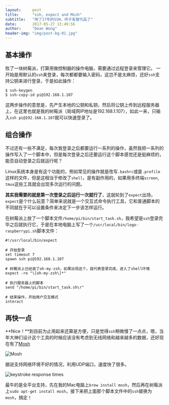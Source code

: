 ```yaml
---
layout:     post
title:      "ssh, expect and Mosh"
subtitle:   "用了17年的SSH，终于有替代品了"
date:       2017-05-27 13:49:56
author:     "Dean Wong"
header-img: "img/post-bg-01.jpg"
---
```


## 基本操作

败了一块树莓派，打算用做控制器的操作电脑，需要通过远程登录来管理它。
一开始是用默认的`ssh`来登录，每次都都要输入密码，这岂不是太麻烦，还好`ssh`支持公钥来进行登录，于是如此操作：

```shell
$ ssh-keygen
$ ssh-copy-id pi@192.168.1.107
```

这两步操作的意思是，先产生本地的公钥和私钥，然后将公钥上传到远程服务器上，在这里也就是我的树莓派（局域网IP地址是192.168.1.107），如此一来，只输入`ssh pi@192.168.1.107`就可以快速登录了。

## 组合操作

不过还有一些不满足，每次我登录之后都要运行一系列的操作，虽然我把一系列的操作写入了一个脚本中，但是每次登录之后还要运行这个脚本感觉还是挺麻烦的，能否自动登录之后就运行呢？

Linux系统本身是有这个功能的，例如常见的操作就是改写`.bashrc`或是`.profile`这样的文件，但是这相当于修改了`shell`，是有副作用的，如果用多终端`screen`, `tmux`这些工具就会出现多次运行的问题。

**其实我需要的就是第一次登录之后运行一次就行了**，这就轮到了`expect`出场，`expect`是个什么玩意？简单来说就是一个交互式命令执行工具，它和普通脚本的不同就在于可以设置条件来决定下一步该怎样运行。

在树莓派上放了一个脚本文件`/home/pi/bin/start_task.sh`，我希望是`ssh`登录完毕之后就执行它，于是在本地电脑上写了一个`/usr/local/bin/logo-raspberrypi.sh`脚本文件：

```shell
#!/usr/local/bin/expect

# 开始登录
set timeout 7
spawn ssh pi@192.168.1.107

# 树莓派上已经装了oh-my-zsh，如果出现这个，就代表登录完成，进入了shell环境
expect -re "\[oh-my-zsh\]*"

# 执行服务器上的脚本
send "/home/pi/bin/start_task.sh\r"

# 结束操作，开始用户交互模式
interact
```

## 再快一点

**Nice！**到目前为止用起来还算是方便，只是觉得`ssh`稍微慢了一点点，嗯，当年大神们设计这个工具的时候应该没有考虑到无线网络和越来越多的数据，还好现在有了[Mosh](https://mosh.org/)

![Mosh](https://mosh.org/mosh.png)

据说支持网络环境不好的情况，利用UDP端口，速度快了很多。

![keystroke response times](https://mosh.org/cdfs.png)

最牛的是全平台支持，先在我的Mac电脑上`brew install mosh`，然后再在树莓派上`sudo apt-get install mosh`，接下来把上面那个脚本文件中的`ssh`替换为`mosh`，搞定！
